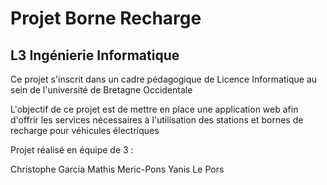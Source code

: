# Projet Borne Recharge

## L3 Ingénierie Informatique

Ce projet s'inscrit dans un cadre pédagogique de Licence Informatique au sein de l'université de Bretagne Occidentale

L'objectif de ce projet est de mettre en place une application web afin d'offrir les services nécessaires à l'utilisation des stations et bornes de recharge pour véhicules électriques

Projet réalisé en équipe de 3 :

Christophe Garcia
Mathis Meric-Pons
Yanis Le Pors


